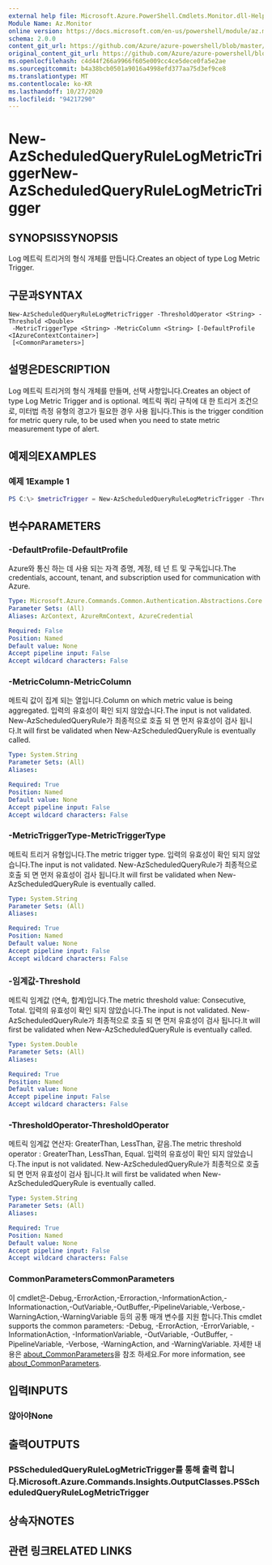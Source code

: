 ```yaml
---
external help file: Microsoft.Azure.PowerShell.Cmdlets.Monitor.dll-Help.xml
Module Name: Az.Monitor
online version: https://docs.microsoft.com/en-us/powershell/module/az.monitor/new-azscheduledqueryrulelogmetrictrigger
schema: 2.0.0
content_git_url: https://github.com/Azure/azure-powershell/blob/master/src/Monitor/Monitor/help/New-AzScheduledQueryRuleLogMetricTrigger.md
original_content_git_url: https://github.com/Azure/azure-powershell/blob/master/src/Monitor/Monitor/help/New-AzScheduledQueryRuleLogMetricTrigger.md
ms.openlocfilehash: c4d44f266a9966f605e009cc4ce5dece0fa5e2ae
ms.sourcegitcommit: b4a38bcb0501a9016a4998efd377aa75d3ef9ce8
ms.translationtype: MT
ms.contentlocale: ko-KR
ms.lasthandoff: 10/27/2020
ms.locfileid: "94217290"
---
```

# <span data-ttu-id="b7167-101">New-AzScheduledQueryRuleLogMetricTrigger</span><span class="sxs-lookup"><span data-stu-id="b7167-101">New-AzScheduledQueryRuleLogMetricTrigger</span></span>

## <span data-ttu-id="b7167-102">SYNOPSIS</span><span class="sxs-lookup"><span data-stu-id="b7167-102">SYNOPSIS</span></span>
<span data-ttu-id="b7167-103">Log 메트릭 트리거의 형식 개체를 만듭니다.</span><span class="sxs-lookup"><span data-stu-id="b7167-103">Creates an object of type Log Metric Trigger.</span></span>

## <span data-ttu-id="b7167-104">구문과</span><span class="sxs-lookup"><span data-stu-id="b7167-104">SYNTAX</span></span>

```
New-AzScheduledQueryRuleLogMetricTrigger -ThresholdOperator <String> -Threshold <Double>
 -MetricTriggerType <String> -MetricColumn <String> [-DefaultProfile <IAzureContextContainer>]
 [<CommonParameters>]
```

## <span data-ttu-id="b7167-105">설명은</span><span class="sxs-lookup"><span data-stu-id="b7167-105">DESCRIPTION</span></span>
<span data-ttu-id="b7167-106">Log 메트릭 트리거의 형식 개체를 만들며, 선택 사항입니다.</span><span class="sxs-lookup"><span data-stu-id="b7167-106">Creates an object of type Log Metric Trigger and is optional.</span></span>
<span data-ttu-id="b7167-107">메트릭 쿼리 규칙에 대 한 트리거 조건으로, 미터법 측정 유형의 경고가 필요한 경우 사용 됩니다.</span><span class="sxs-lookup"><span data-stu-id="b7167-107">This is the trigger condition for metric query rule, to be used when you need to state metric measurement type of alert.</span></span>

## <span data-ttu-id="b7167-108">예제의</span><span class="sxs-lookup"><span data-stu-id="b7167-108">EXAMPLES</span></span>

### <span data-ttu-id="b7167-109">예제 1</span><span class="sxs-lookup"><span data-stu-id="b7167-109">Example 1</span></span>
```powershell
PS C:\> $metricTrigger = New-AzScheduledQueryRuleLogMetricTrigger -ThresholdOperator "GreaterThan" -Threshold 5 -MetricTriggerType "Consecutive" -MetricColumn "Computer"
```

## <span data-ttu-id="b7167-110">변수</span><span class="sxs-lookup"><span data-stu-id="b7167-110">PARAMETERS</span></span>

### <span data-ttu-id="b7167-111">-DefaultProfile</span><span class="sxs-lookup"><span data-stu-id="b7167-111">-DefaultProfile</span></span>
<span data-ttu-id="b7167-112">Azure와 통신 하는 데 사용 되는 자격 증명, 계정, 테 넌 트 및 구독입니다.</span><span class="sxs-lookup"><span data-stu-id="b7167-112">The credentials, account, tenant, and subscription used for communication with Azure.</span></span>

```yaml
Type: Microsoft.Azure.Commands.Common.Authentication.Abstractions.Core.IAzureContextContainer
Parameter Sets: (All)
Aliases: AzContext, AzureRmContext, AzureCredential

Required: False
Position: Named
Default value: None
Accept pipeline input: False
Accept wildcard characters: False
```

### <span data-ttu-id="b7167-113">-MetricColumn</span><span class="sxs-lookup"><span data-stu-id="b7167-113">-MetricColumn</span></span>
<span data-ttu-id="b7167-114">메트릭 값이 집계 되는 열입니다.</span><span class="sxs-lookup"><span data-stu-id="b7167-114">Column on which metric value is being aggregated.</span></span>
<span data-ttu-id="b7167-115">입력의 유효성이 확인 되지 않았습니다.</span><span class="sxs-lookup"><span data-stu-id="b7167-115">The input is not validated.</span></span> <span data-ttu-id="b7167-116">New-AzScheduledQueryRule가 최종적으로 호출 되 면 먼저 유효성이 검사 됩니다.</span><span class="sxs-lookup"><span data-stu-id="b7167-116">It will first be validated when New-AzScheduledQueryRule is eventually called.</span></span>

```yaml
Type: System.String
Parameter Sets: (All)
Aliases:

Required: True
Position: Named
Default value: None
Accept pipeline input: False
Accept wildcard characters: False
```

### <span data-ttu-id="b7167-117">-MetricTriggerType</span><span class="sxs-lookup"><span data-stu-id="b7167-117">-MetricTriggerType</span></span>
<span data-ttu-id="b7167-118">메트릭 트리거 유형입니다.</span><span class="sxs-lookup"><span data-stu-id="b7167-118">The metric trigger type.</span></span>
<span data-ttu-id="b7167-119">입력의 유효성이 확인 되지 않았습니다.</span><span class="sxs-lookup"><span data-stu-id="b7167-119">The input is not validated.</span></span> <span data-ttu-id="b7167-120">New-AzScheduledQueryRule가 최종적으로 호출 되 면 먼저 유효성이 검사 됩니다.</span><span class="sxs-lookup"><span data-stu-id="b7167-120">It will first be validated when New-AzScheduledQueryRule is eventually called.</span></span>

```yaml
Type: System.String
Parameter Sets: (All)
Aliases:

Required: True
Position: Named
Default value: None
Accept pipeline input: False
Accept wildcard characters: False
```

### <span data-ttu-id="b7167-121">-임계값</span><span class="sxs-lookup"><span data-stu-id="b7167-121">-Threshold</span></span>
<span data-ttu-id="b7167-122">메트릭 임계값 (연속, 합계)입니다.</span><span class="sxs-lookup"><span data-stu-id="b7167-122">The metric threshold value: Consecutive, Total.</span></span>
<span data-ttu-id="b7167-123">입력의 유효성이 확인 되지 않았습니다.</span><span class="sxs-lookup"><span data-stu-id="b7167-123">The input is not validated.</span></span> <span data-ttu-id="b7167-124">New-AzScheduledQueryRule가 최종적으로 호출 되 면 먼저 유효성이 검사 됩니다.</span><span class="sxs-lookup"><span data-stu-id="b7167-124">It will first be validated when New-AzScheduledQueryRule is eventually called.</span></span>

```yaml
Type: System.Double
Parameter Sets: (All)
Aliases:

Required: True
Position: Named
Default value: None
Accept pipeline input: False
Accept wildcard characters: False
```

### <span data-ttu-id="b7167-125">-ThresholdOperator</span><span class="sxs-lookup"><span data-stu-id="b7167-125">-ThresholdOperator</span></span>
<span data-ttu-id="b7167-126">메트릭 임계값 연산자: GreaterThan, LessThan, 같음.</span><span class="sxs-lookup"><span data-stu-id="b7167-126">The metric threshold operator : GreaterThan, LessThan, Equal.</span></span>
<span data-ttu-id="b7167-127">입력의 유효성이 확인 되지 않았습니다.</span><span class="sxs-lookup"><span data-stu-id="b7167-127">The input is not validated.</span></span> <span data-ttu-id="b7167-128">New-AzScheduledQueryRule가 최종적으로 호출 되 면 먼저 유효성이 검사 됩니다.</span><span class="sxs-lookup"><span data-stu-id="b7167-128">It will first be validated when New-AzScheduledQueryRule is eventually called.</span></span>

```yaml
Type: System.String
Parameter Sets: (All)
Aliases:

Required: True
Position: Named
Default value: None
Accept pipeline input: False
Accept wildcard characters: False
```

### <span data-ttu-id="b7167-129">CommonParameters</span><span class="sxs-lookup"><span data-stu-id="b7167-129">CommonParameters</span></span>
<span data-ttu-id="b7167-130">이 cmdlet은-Debug,-ErrorAction,-Erroraction,-InformationAction,-Informationaction,-OutVariable,-OutBuffer,-PipelineVariable,-Verbose,-WarningAction,-WarningVariable 등의 공통 매개 변수를 지원 합니다.</span><span class="sxs-lookup"><span data-stu-id="b7167-130">This cmdlet supports the common parameters: -Debug, -ErrorAction, -ErrorVariable, -InformationAction, -InformationVariable, -OutVariable, -OutBuffer, -PipelineVariable, -Verbose, -WarningAction, and -WarningVariable.</span></span> <span data-ttu-id="b7167-131">자세한 내용은 [about_CommonParameters](http://go.microsoft.com/fwlink/?LinkID=113216)을 참조 하세요.</span><span class="sxs-lookup"><span data-stu-id="b7167-131">For more information, see [about_CommonParameters](http://go.microsoft.com/fwlink/?LinkID=113216).</span></span>

## <span data-ttu-id="b7167-132">입력</span><span class="sxs-lookup"><span data-stu-id="b7167-132">INPUTS</span></span>

### <span data-ttu-id="b7167-133">않아야</span><span class="sxs-lookup"><span data-stu-id="b7167-133">None</span></span>

## <span data-ttu-id="b7167-134">출력</span><span class="sxs-lookup"><span data-stu-id="b7167-134">OUTPUTS</span></span>

### <span data-ttu-id="b7167-135">PSScheduledQueryRuleLogMetricTrigger를 통해 출력 합니다.</span><span class="sxs-lookup"><span data-stu-id="b7167-135">Microsoft.Azure.Commands.Insights.OutputClasses.PSScheduledQueryRuleLogMetricTrigger</span></span>

## <span data-ttu-id="b7167-136">상속자</span><span class="sxs-lookup"><span data-stu-id="b7167-136">NOTES</span></span>

## <span data-ttu-id="b7167-137">관련 링크</span><span class="sxs-lookup"><span data-stu-id="b7167-137">RELATED LINKS</span></span>
